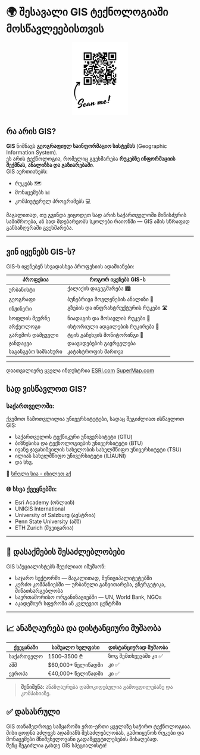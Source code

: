 # 🌍 შესავალი GIS ტექნოლოგიაში მოსწავლეებისთვის


<p align="center">
  <img src="Files/qr-code.png" alt="QR კოდი დოკუმენტაციისთვის" width="150">
</p>





## რა არის GIS?

**GIS** ნიშნავს **გეოგრაფიულ საინფორმაციო სისტემას** (Geographic Information System).  
ეს არის ტექნოლოგია, რომელიც გვეხმარება **რუკებზე ინფორმაციის შექმნას, ანალიზსა და გაზიარებაში**.  
GIS აერთიანებს:

- რუკებს 🗺️  
- მონაცემებს 📊  
- კომპიუტერულ პროგრამებს 💻  

მაგალითად, თუ გვინდა ვიცოდეთ სად არის საქართველოში მიწისძვრის საშიშროება, ან სად მდებარეობს სკოლები რაიონში — GIS ამის სწრაფად განსაზღვრაში გვეხმარება.

---

## ვინ იყენებს GIS-ს?

GIS-ს იყენებენ სხვადასხვა პროფესიის ადამიანები:

| პროფესია               | როგორ იყენებს GIS-ს                  |
|------------------------|--------------------------------------|
| ურბანისტი              | ქალაქის დაგეგმარება 🏙️             |
| გეოგრაფი               | ბუნებრივი მოვლენების ანალიზი 🌋     |
| ინჟინერი               | გზების და ინფრასტრუქტურის რუკები 🛣️ |
| სოფლის მეურნე           | ნიადაგის და მოსავლის რუკები 🌾      |
| არქეოლოგი              | ისტორიული ადგილების რუკირება 🏺     |
| გარემოს დამცველი        | ტყის გაჩეხვის მონიტორინგი 🌳         |
| ჯანდაცვა                  | დაავადებების გავრცელება   |
| საგანგებო სამსახური       | კატასტროფის მართვა |
---

დაათვალიერე  ყველა ინდუსტრია 
[ESRI.com](https://www.esri.com/en-us/industries/index) 
[SuperMap.com](https://www.supermap.com/en-us/list/?84_1.html)

## სად ვისწავლოთ GIS?

### საქართველოში:

ქვემოთ ჩამოთვლილია უნივერსიტეტები, სადაც შეგიძლიათ ისწავლოთ GIS:

- საქართველოს ტექნიკური უნივერსიტეტი (GTU)
- ბიზნესისა და ტექნოლოგიების უნივერსიტეტი (BTU)
- ივანე ჯავახიშვილის სახელობის სახელმწიფო უნივერსიტეტი (TSU)
- ილიას სახელმწიფო უნივერსიტეტი (ILIAUNI)
- და სხვ.

📎 [სრული სია - იხილეთ აქ](https://sites.google.com/view/gisgeo/gis/subpage-4/part-2/%E1%83%A1%E1%83%AC%E1%83%90%E1%83%95%E1%83%9A%E1%83%94%E1%83%91%E1%83%90?authuser=0)

### 🌐 სხვა ქვეყნებში:

- Esri Academy (ონლაინ)
- UNIGIS International
- University of Salzburg (ავსტრია)
- Penn State University (აშშ)
- ETH Zurich (შვეიცარია)

---

## 💼 დასაქმების შესაძლებლობები

GIS სპეციალისტებს შეუძლიათ იმუშაონ:

- საჯარო სექტორში — მაგალითად, მუნიციპალიტეტებში
- კერძო კომპანიებში — ურბანული განვითარება, ენერგეტიკა, მიწათსარგებლობა
- საერთაშორისო ორგანიზაციებში — UN, World Bank, NGOs
- აკადემიურ სფეროში ან კვლევით ცენტრში

---

## 📈 ანაზღაურება და დისტანციური მუშაობა

| ქვეყანაში | საშუალო ხელფასი | დისტანციურად მუშაობა |
|-----------|------------------|-----------------------|
| საქართველო | 1500–3500 ₾       | ზოგ შემთხვევაში კი ✅  |
| აშშ        | $60,000+ წელიწადში | კი ✅                  |
| ევროპა     | €40,000+ წელიწადში | კი ✅                  |

> **შენიშვნა:** ანაზღაურება დამოკიდებულია გამოცდილებაზე და კომპანიაზე.


## ✅ დასასრული

GIS თანამედროვე სამყაროში ერთ-ერთი ყველაზე საჭირო ტექნოლოგიაა.  
მისი ცოდნა აძლევს ადამიანს შესაძლებლობას, გამოიყენოს რუკები და მონაცემები მნიშვნელოვანი გადაწყვეტილებების მისაღებად.  
შენც შეგიძლია გახდე GIS სპეციალისტი!

